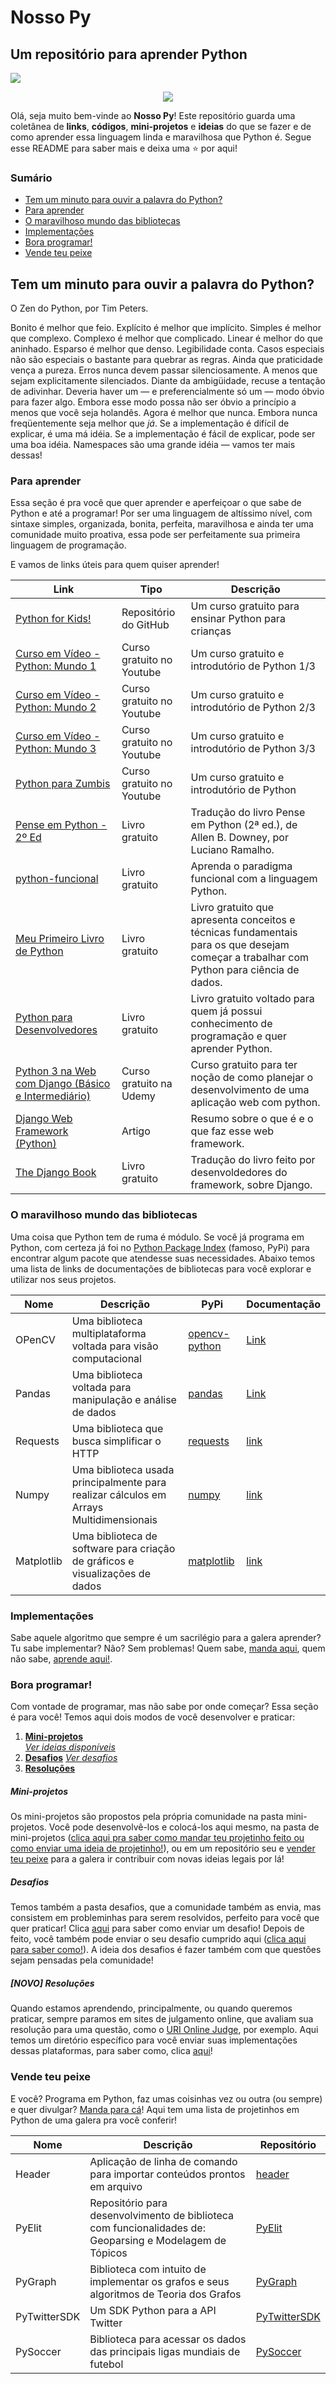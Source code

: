 # Nosso Py
## Um repositório para aprender Python
<img src="https://img.shields.io/badge/Hacktoberfest-Temporada%20de%20ca%C3%A7a-blueviolet"/>
<p align="start" display="flex">
<p align="center">
<img src="https://t2.tudocdn.net/371798?w=646&h=284"/>
<p/>

Olá, seja muito bem-vinde ao **Nosso Py**! Este repositório guarda uma coletânea de **links**, **códigos**, **mini-projetos** e **ideias** do que se fazer e de como aprender essa linguagem linda e maravilhosa que Python é. Segue esse README para saber mais e deixa uma ⭐ por aqui!

### Sumário
- [Tem um minuto para ouvir a palavra do Python?](#Tem-um-minuto-para-ouvir-a-palavra-do-Python?)
- [Para aprender](#Para-aprender)
- [O maravilhoso mundo das bibliotecas](#O-maravilhoso-mundo-das-bibliotecas)
- [Implementações](#Implementações)
- [Bora programar!](#Bora-programar!)
- [Vende teu peixe](#Vende-teu-peixe)

## Tem um minuto para ouvir a palavra do Python?

O Zen do Python, por Tim Peters.

Bonito é melhor que feio.
Explícito é melhor que implícito.
Simples é melhor que complexo.
Complexo é melhor que complicado.
Linear é melhor do que aninhado.
Esparso é melhor que denso.
Legibilidade conta.
Casos especiais não são especiais o bastante para quebrar as regras.
Ainda que praticidade vença a pureza.
Erros nunca devem passar silenciosamente.
A menos que sejam explicitamente silenciados.
Diante da ambigüidade, recuse a tentação de adivinhar.
Deveria haver um — e preferencialmente só um — modo óbvio para fazer algo.
Embora esse modo possa não ser óbvio a princípio a menos que você seja holandês.
Agora é melhor que nunca.
Embora nunca freqüentemente seja melhor que *já*.
Se a implementação é difícil de explicar, é uma má idéia.
Se a implementação é fácil de explicar, pode ser uma boa idéia.
Namespaces são uma grande idéia — vamos ter mais dessas!

### Para aprender
Essa seção é pra você que quer aprender e aperfeiçoar o que sabe de Python e até a programar! 
Por ser uma linguagem de altíssimo nível, com sintaxe simples, organizada, bonita, perfeita, maravilhosa e ainda ter uma comunidade muito proativa, essa pode ser perfeitamente sua primeira linguagem de programação.

E vamos de links úteis para quem quiser aprender!

Link | Tipo | Descrição 
------|--------|--------------|
[Python for Kids!](https://github.com/mytechnotalent/Python-For-Kids)|Repositório do GitHub|Um curso gratuito para ensinar Python para crianças
[Curso em Vídeo - Python: Mundo 1](https://www.youtube.com/playlist?list=PLHz_AreHm4dlKP6QQCekuIPky1CiwmdI6)|Curso gratuito no Youtube|Um curso gratuito e introdutório de Python 1/3
[Curso em Vídeo - Python: Mundo 2](https://www.youtube.com/playlist?list=PLHz_AreHm4dk_nZHmxxf_J0WRAqy5Czye)|Curso gratuito no Youtube|Um curso gratuito e introdutório de Python 2/3
[Curso em Vídeo - Python: Mundo 3](https://www.youtube.com/watch?v=0LB3FSfjvao&list=PLHz_AreHm4dksnH2jVTIVNviIMBVYyFnH)|Curso gratuito no Youtube|Um curso gratuito e introdutório de Python 3/3
[Python para Zumbis](https://www.youtube.com/playlist?list=PLUukMN0DTKCtbzhbYe2jdF4cr8MOWClXc)|Curso gratuito no Youtube|Um curso gratuito e introdutório de Python
[Pense em Python - 2º Ed](https://penseallen.github.io/PensePython2e/)|Livro gratuito|Tradução do livro Pense em Python (2ª ed.), de Allen B. Downey, por Luciano Ramalho.
[python-funcional](https://dunossauro.github.io/python-funcional/roteiros/00_introducao.html)|Livro gratuito|Aprenda o paradigma funcional com a linguagem Python.
[Meu Primeiro Livro de Python](https://github.com/edubd/meu_primeiro_livro_de_python/blob/master/ECorrea_Meu_Primeiro_Livro_de_Python_v2_0_0.pdf)|Livro gratuito|Livro gratuito que apresenta conceitos e técnicas fundamentais para os que desejam começar a trabalhar com Python para ciência de dados.
[Python para Desenvolvedores](http://ricardoduarte.github.io/python-para-desenvolvedores/)|Livro gratuito|Livro gratuito voltado para quem já possui conhecimento de programação e quer aprender Python.
[Python 3 na Web com Django (Básico e Intermediário)](https://www.udemy.com/course/python-3-na-web-com-django-basico-intermediario/)|Curso gratuito na Udemy|Curso gratuito para ter noção de como planejar o desenvolvimento de uma aplicação web com python.
[Django Web Framework (Python)](https://developer.mozilla.org/pt-BR/docs/Learn/Server-side/Django)|Artigo|Resumo sobre o que é e o que faz esse web framework.
[The Django Book](https://github.com/erichideki/djangobook)|Livro gratuito|Tradução do livro feito por desenvoldedores do framework, sobre Django.


### O maravilhoso mundo das bibliotecas
Uma coisa que Python tem de ruma é módulo.  Se você já programa em Python, com certeza já foi no [Python Package Index](https://pypi.org/) (famoso, PyPi) para encontrar algum pacote que atendesse suas necessidades.
Abaixo temos uma lista de links de documentações de bibliotecas para você explorar e utilizar nos seus projetos.

Nome|Descrição|PyPi|Documentação|
--------|-------------|------|---------------------|
OPenCV|Uma biblioteca multiplataforma voltada para visão computacional|[opencv-python](https://pypi.org/project/opencv-python/)|[Link](https://docs.opencv.org/master/d6/d00/tutorial_py_root.html)
Pandas|Uma biblioteca voltada para manipulação e análise de dados|[pandas](https://pypi.org/project/pandas/)|[Link](https://pandas.pydata.org/docs/)
Requests|Uma biblioteca que busca simplificar o HTTP|[requests](https://pypi.org/project/requests/)|[link](https://requests.readthedocs.io/pt_BR/latest/user/quickstart.html)
Numpy|Uma biblioteca usada principalmente para realizar cálculos em Arrays Multidimensionais|[numpy](https://pypi.org/project/numpy/)|[link](https://numpy.org/doc/stable/)
Matplotlib|Uma biblioteca de software para criação de gráficos e visualizações de dados|[matplotlib](https://pypi.org/project/matplotlib/)|[link](https://matplotlib.org/contents.html)

### Implementações
Sabe aquele algoritmo que sempre é um sacrilégio para a galera aprender? Tu sabe implementar? Não? Sem problemas! Quem sabe, [manda aqui](./CONTRIBUTING.md), quem não sabe, [aprende aqui!](./implementacoes).

### Bora programar!
Com vontade de programar, mas não sabe por onde começar? Essa seção é para você!
Temos aqui dois modos de você desenvolver e praticar:

1. [**Mini-projetos**](#Mini-projetos)      
[*Ver ideias disponíveis*](./mini-projetos)
2. [**Desafios**](#Desafios)
[*Ver desafios*](./desafios)
3. [**Resoluções**](#Resoluções)

##### Mini-projetos
Os mini-projetos são propostos pela própria comunidade na pasta mini-projetos. Você pode desenvolvê-los e colocá-los aqui mesmo, na pasta de mini-projetos ([clica aqui pra saber como mandar teu projetinho feito ou como enviar uma ideia de projetinho!](./CONTRIBUTING.md)), ou em um repositório seu e [vender teu peixe](#Vende-teu-peixe) para a galera ir contribuir com novas ideias legais por lá!

##### Desafios
Temos também a pasta desafios, que a comunidade também as envia, mas consistem em probleminhas para serem resolvidos, perfeito para você que quer praticar! Clica [aqui](./CONTRIBUTING.md) para saber como enviar um desafio!
Depois de feito, você também pode enviar o seu desafio cumprido aqui ([clica aqui para saber como!](./CONTRIBUTING.md)).
A ideia dos desafios é fazer também com que questões sejam pensadas pela comunidade!

##### [NOVO] Resoluções 
Quando estamos aprendendo, principalmente, ou quando queremos praticar, sempre paramos em sites de julgamento online, que avaliam sua resolução para uma questão, como o [URI Online Judge](https://www.urionlinejudge.com.br/judge/en/login), por exemplo. Aqui temos um diretório específico para você enviar suas implementações dessas plataformas, para saber como, clica [aqui](./CONTRIBUTING.md)!

### Vende teu peixe
E você? Programa em Python, faz umas coisinhas vez ou outra (ou sempre) e quer divulgar? [Manda para cá](./CONTRIBUTING.md)!
Aqui tem uma lista de projetinhos em Python de uma galera pra você conferir!

Nome|Descrição|Repositório
--------|-------------|----------------|
Header| Aplicação de linha de comando para importar conteúdos prontos em arquivo|[header](https://www.github.com/MariaEduardaDeAzevedo/header)
PyElit| Repositório para desenvolvimento de biblioteca com funcionalidades de: Geoparsing e Modelagem de Tópicos | [PyElit](https://github.com/richecr/PyElit)
PyGraph| Biblioteca com intuito de implementar os grafos e seus algoritmos de Teoria dos Grafos| [PyGraph](https://github.com/richecr/PyGraph)
PyTwitterSDK| Um SDK Python para a API Twitter| [PyTwitterSDK](https://github.com/richecr/PyTwitterSDK)
PySoccer| Biblioteca para acessar os dados das principais ligas mundiais de futebol| [PySoccer](https://github.com/richecr/PySoccer)